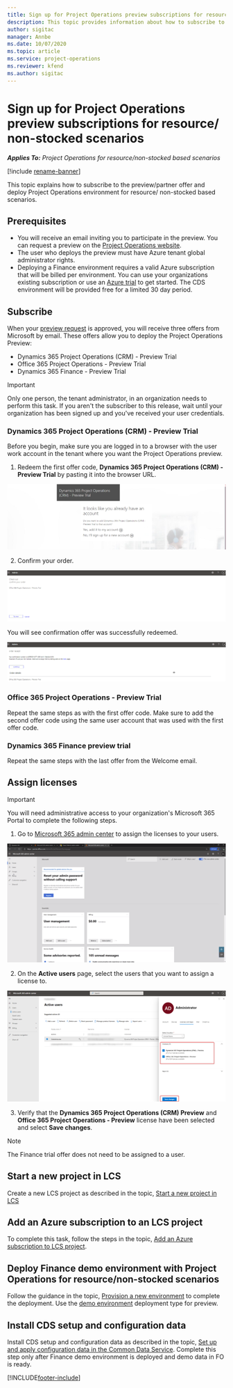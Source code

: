 ```yaml
---
title: Sign up for Project Operations preview subscriptions for resource/ non-stocked scenarios
description: This topic provides information about how to subscribe to and deploy Project Operations for resouce/non-stocked based scenarios.
author: sigitac
manager: Annbe
ms.date: 10/07/2020
ms.topic: article
ms.service: project-operations
ms.reviewer: kfend 
ms.author: sigitac
---
```


# Sign up for Project Operations preview subscriptions for resource/ non-stocked scenarios

_**Applies To:** Project Operations for resource/non-stocked based scenarios_

[!include [rename-banner](~/includes/cc-data-platform-banner.md)]

This topic explains how to subscribe to the preview/partner offer and deploy Project Operations environment for resource/ non-stocked based scenarios.

## Prerequisites

- You will receive an email inviting you to participate in the preview. You can request a preview on the [Project Operations website](https://dynamics.microsoft.com/en-us/project-operations/overview/).
- The user who deploys the preview must have Azure tenant global administrator rights.
- Deploying a Finance environment requires a valid Azure subscription that will be billed per environment. You can use your organizations existing subscription or use an [Azure trial](https://azure.microsoft.com/en-us/free/) to get started. The CDS environment will be provided free for a limited 30 day period.

## Subscribe

When your [preview request](https://forms.office.com/FormsPro/Pages/ResponsePage.aspx?id=v4j5cvGGr0GRqy180BHbR56j8lZs0FdAvwT75_WNFyxUMkRDV1NYQU5TNjE2VjhKOVBUNVg2R0s1NC4u) is approved, you will receive three offers from Microsoft by email. These offers allow you to deploy the Project Operations Preview:

- Dynamics 365 Project Operations (CRM) - Preview Trial
- Office 365 Project Operations - Preview Trial
- Dynamics 365 Finance - Preview Trial

> [!IMPORTANT]
> Only one person, the tenant administrator, in an organization needs to perform this task. If you aren't the subscriber to this release, wait until your organization has been signed up and you've received your user credentials.

### Dynamics 365 Project Operations (CRM) - Preview Trial 

Before you begin, make sure you are logged in to a browser with the user work account in the tenant where you want the Project Operations preview.

1. Redeem the first offer code, **Dynamics 365 Project Operations (CRM) - Preview Trial** by pasting it into the browser URL.

![Redeem Offer](./media/16RedeemFirstOfferNew.png)

2. Confirm your order.

![Confirm the order](./media/17ConfirmOrderNew.png)

You will see confirmation offer was successfully redeemed.

![Confirmation](./media/18OrderConfirmationNew.png)

### Office 365 Project Operations - Preview Trial

Repeat the same steps as with the first offer code. Make sure to add the second offer code using the same user account that was used with the first offer code.

### Dynamics 365 Finance preview trial

Repeat the same steps with the last offer from the Welcome email.

## Assign licenses

> [!IMPORTANT]
> You will need administrative access to your organization's Microsoft 365 Portal to complete the following steps.

1. Go to [Microsoft 365 admin center](https://portal.office.com/) to assign the licenses to your users.

![Admin center home page](./media/14AdminPortal.png)

2. On the **Active users** page, select the users that you want to assign a license to.

![Assign Licenses](./media/15AssignLicenses.png)

3. Verify that the **Dynamics 365 Project Operations (CRM) Preview** and **Office 365 Project Operations - Preview** license have been selected and select **Save changes**.

> [!NOTE]
> The Finance trial offer does not need to be assigned to a user.

## Start a new project in LCS

Create a new LCS project as described in the topic, [Start a new project in LCS](create-lcs-project.md)

## Add an Azure subscription to an LCS project

To complete this task, follow the steps in the topic, [Add an Azure subscription to LCS project](resource-add-azure-subscription-lcs-project.md).

## Deploy Finance demo environment with Project Operations for resource/non-stocked scenarios

Follow the guidance in the topic, [Provision a new environment](resource-provision-new-environment.md) to complete the deployment. Use the [demo environment](https://docs.microsoft.com/dynamics365/fin-ops-core/dev-itpro/deployment/deploy-demo-environment) deployment type for preview. 

## Install CDS setup and configuration data

Install CDS setup and configuration data as described in the topic, [Set up and apply configuration data in the Common Data Service](resource-apply-pro-setup-config-data.md).
Complete this step only after Finance demo environment is deployed and demo data in FO is ready.


[!INCLUDE[footer-include](../includes/footer-banner.md)]